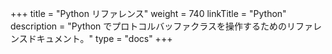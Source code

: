 +++
title = "Python リファレンス"
weight = 740
linkTitle = "Python"
description = "Python でプロトコルバッファクラスを操作するためのリファレンスドキュメント。"
type = "docs"
+++
